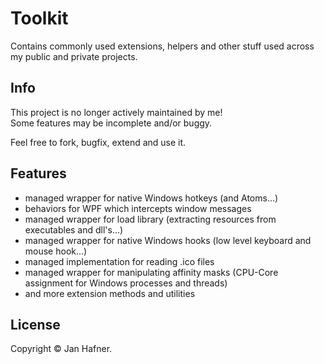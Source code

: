 # Toolkit

Contains commonly used extensions, helpers and other stuff used across my public and private projects.

## Info

This project is no longer actively maintained by me!  
Some features may be incomplete and/or buggy.  

Feel free to fork, bugfix, extend and use it.

## Features

+ managed wrapper for native Windows hotkeys (and Atoms...)
+ behaviors for WPF which intercepts window messages
+ managed wrapper for load library (extracting resources from executables and dll's...)
+ managed wrapper for native Windows hooks (low level keyboard and mouse hook...)
+ managed implementation for reading .ico files
+ managed wrapper for manipulating affinity masks (CPU-Core assignment for Windows processes and threads)
+ and more extension methods and utilities

## License

Copyright &copy; Jan Hafner.
